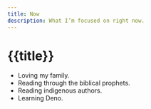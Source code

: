 ```yaml
---
title: Now
description: What I’m focused on right now.
---
```


# {{title}}

- Loving my family.
- Reading through the biblical prophets.
- Reading indigenous authors.
- Learning Deno.

